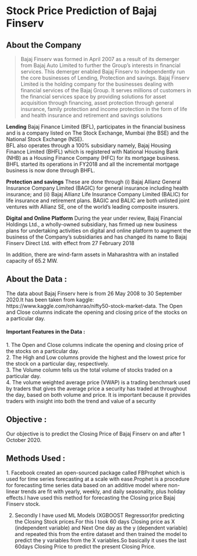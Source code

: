 
<h1> Stock Price Prediction of Bajaj Finserv </h1>

<h2> About the Company </h2>

>Bajaj Finserv was formed in April 2007 as a result of its demerger from Bajaj Auto Limited to further the Group’s interests in financial services. This demerger enabled Bajaj Finserv to independently run the core businesses of Lending, Protection and savings. Bajaj Finserv Limited is the holding company for the businesses dealing with financial services of the Bajaj Group. It serves millions of customers in the financial services space by providing solutions for asset acquisition through financing, asset protection through general insurance, family protection and income protection in the form of life and health insurance and retirement and savings solutions <br>


__Lending__
Bajaj Finance Limited (BFL), participates in the financial business and is a company listed on The Stock Exchange, Mumbai (the BSE) and the National Stock Exchange (NSE).<br>
BFL also operates through a 100% subsidiary namely, Bajaj Housing Finance Limited (BHFL) which is registered with National Housing Bank (NHB) as a Housing Finance Company (HFC) for its mortgage business. BHFL started its operations in FY2018 and all the incremental mortgage business is now done through BHFL.

__Protection and savings__
These are done through (i) Bajaj Allianz General Insurance Company Limited (BAGIC) for general insurance including health insurance; and (ii) Bajaj Allianz Life Insurance Company Limited (BALIC) for life insurance and retirement plans. BAGIC and BALIC are both unlisted joint ventures with Allianz SE, one of the world’s leading composite insurers.

__Digital and Online Platform__
During the year under review, Bajaj Financial Holdings Ltd., a wholly-owned subsidiary, has firmed up new business plans for undertaking activities on digital and online platform to augment the business of the Company’s subsidiaries and has changed its name to Bajaj Finserv Direct Ltd. with effect from 27 February 2018

In addition, there are wind-farm assets in Maharashtra with an installed capacity of 65.2 MW.


<h2> About the Data :</h2> The data about Bajaj Finserv here is from 26 May 2008 to 30 September 2020.It has been taken from kaggle: https://www.kaggle.com/rohanrao/nifty50-stock-market-data.
The Open and Close columns indicate the opening and closing price of the stocks on a particular day.
<h4>Important Features in the Data : </h4>
1. The Open and Close columns indicate the opening and closing price of the stocks on a particular day.<br>
2. The High and Low columns provide the highest and the lowest price for the stock on a particular day, respectively.<br>
3. The Volume column tells us the total volume of stocks traded on a particular day.<br>
4. The volume weighted average price (VWAP) is a trading benchmark used by traders that gives the average price a security has traded at throughout the day, based on both volume and price. It is important because it provides traders with insight into both the trend and value of a security

<h2> Objective :</h2>
Our objective is to predict the Closing Price of Bajaj Finserv on and after 1 October 2020.

<h2> Methods Used : </h2> 
1. Facebook created an open-sourced package called FBProphet which is used for time series forecasting at a scale with ease.Prophet is a procedure for forecasting time series data based on an additive model where non-linear trends are fit with yearly, weekly, and daily seasonality, plus holiday effects.I have used this  method for forecasting the Closing price Bajaj Finserv stock.

2. Secondly I have used ML Models (XGBOOST Regressor)for predicting the Closing Stock prices.For this I took 60 days Closing price as X (independent variable) and Next One day as the y (dependent variable) and repeated this from the entire dataset and then trained the model to predict the y variables from the X variables.So basically it uses the last 60days Closing Price to predict the present Closing Price.
